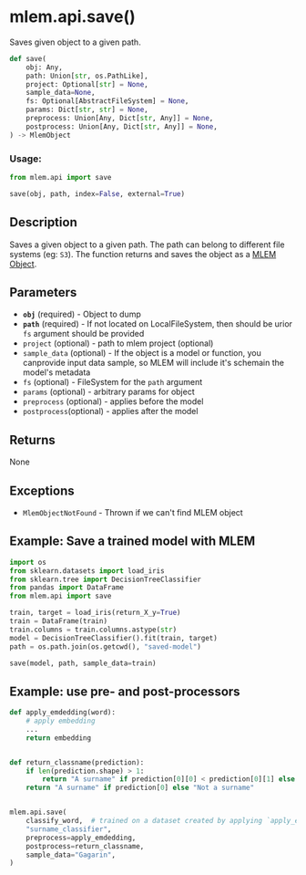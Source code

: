 # mlem.api.save()

Saves given object to a given path.

```py
def save(
    obj: Any,
    path: Union[str, os.PathLike],
    project: Optional[str] = None,
    sample_data=None,
    fs: Optional[AbstractFileSystem] = None,
    params: Dict[str, str] = None,
    preprocess: Union[Any, Dict[str, Any]] = None,
    postprocess: Union[Any, Dict[str, Any]] = None,
) -> MlemObject
```

### Usage:

```py
from mlem.api import save

save(obj, path, index=False, external=True)
```

## Description

Saves a given object to a given path. The path can belong to different file
systems (eg: `S3`). The function returns and saves the object as a
[MLEM Object](/doc/user-guide/basic-concepts#mlem-objects).

## Parameters

- **`obj`** (required) - Object to dump
- **`path`** (required) - If not located on LocalFileSystem, then should be
  urior `fs` argument should be provided
- `project` (optional) - path to mlem project (optional)
- `sample_data` (optional) - If the object is a model or function, you
  canprovide input data sample, so MLEM will include it's schemain the model's
  metadata
- `fs` (optional) - FileSystem for the `path` argument
- `params` (optional) - arbitrary params for object
- `preprocess` (optional) - applies before the model
- `postprocess`(optional) - applies after the model

## Returns

None

## Exceptions

- `MlemObjectNotFound` - Thrown if we can't find MLEM object

## Example: Save a trained model with MLEM

```py
import os
from sklearn.datasets import load_iris
from sklearn.tree import DecisionTreeClassifier
from pandas import DataFrame
from mlem.api import save

train, target = load_iris(return_X_y=True)
train = DataFrame(train)
train.columns = train.columns.astype(str)
model = DecisionTreeClassifier().fit(train, target)
path = os.path.join(os.getcwd(), "saved-model")

save(model, path, sample_data=train)
```

## Example: use pre- and post-processors

```py
def apply_emdedding(word):
    # apply embedding
    ...
    return embedding


def return_classname(prediction):
    if len(prediction.shape) > 1:
        return "A surname" if prediction[0][0] < prediction[0][1] else "Not a surname"
    return "A surname" if prediction[0] else "Not a surname"


mlem.api.save(
    classify_word,  # trained on a dataset created by applying `apply_emdedding`
    "surname_classifier",
    preprocess=apply_emdedding,
    postprocess=return_classname,
    sample_data="Gagarin",
)
```
